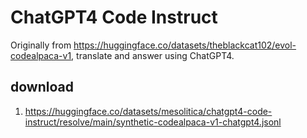 # ChatGPT4 Code Instruct

Originally from https://huggingface.co/datasets/theblackcat102/evol-codealpaca-v1, translate and answer using ChatGPT4.

## download

1. https://huggingface.co/datasets/mesolitica/chatgpt4-code-instruct/resolve/main/synthetic-codealpaca-v1-chatgpt4.jsonl